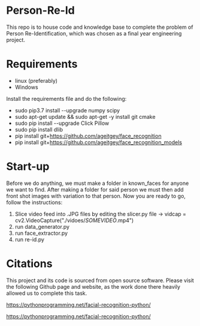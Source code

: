 # Person-Re-Id
This repo is to house code and knowledge base to complete the problem of Person Re-Identification, which was chosen as a final year engineering project.

# Requirements
- linux (preferably)
- Windows

Install the requirements file and do the following:
- sudo pip3.7 install --upgrade numpy scipy
- sudo apt-get update && sudo apt-get -y install git cmake
- sudo pip install --upgrade Click Pillow
- sudo pip install dlib
- pip install git+https://github.com/ageitgey/face_recognition
- pip install git+https://github.com/ageitgey/face_recognition_models

# Start-up
Before we do anything, we must make a folder in known_faces for anyone we want to find. After making a folder for said person
we must then add front shot images with variation to that person. Now you are ready to go, follow the instructions:

1. Slice video feed into .JPG files by editing the slicer.py file -> vidcap = cv2.VideoCapture("./vidoes/*SOMEVIDEO*.mp4")
2. run data_generator.py
3. run face_extractor.py
4. run re-id.py

# Citations
This project and its code is sourced from open source software. 
Please visit the following Github page and website, as the work done there heavily allowed us to 
complete this task. 

https://pythonprogramming.net/facial-recognition-python/

https://pythonprogramming.net/facial-recognition-python/












